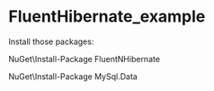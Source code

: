 # FluentHibernate_example

Install those packages:

NuGet\Install-Package FluentNHibernate

NuGet\Install-Package MySql.Data

